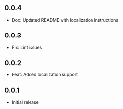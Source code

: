 ## 0.0.4
* Doc: Updated README with localization instructions
## 0.0.3
* Fix: Lint issues

## 0.0.2
* Feat: Added localization support

## 0.0.1
* Initial release 
